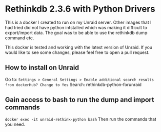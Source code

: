 # Rethinkdb 2.3.6 with Python Drivers
This is a docker I created to run on my Unraid server. Other images that I had tried did not have python intstalled which was making it difficult to export/import data. The goal was to be able to use the rethinkdb dump command etc. 

This docker is tested and working with the latest version of Unraid. If you would like to see some changes, please feel free to open a pull request.

## How to install on Unraid
Go to: `Settings > General Settings > Enable additional search results from dockerHub? Change to Yes`
Search: rethinkdb-python-forunraid

## Gain access to bash to run the dump and import commands
`docker exec -it unraid-rethink-python bash`
Then run the commands that you need. 

